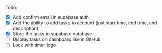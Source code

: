 Todo:
- [X] Add confirm email in supabase auth
- [X] Add the ability to add tasks to account (just start time, end time, and description)
- [X] Store the tasks in supabase database
- [ ] Display tasks on dashboard like in GitHub
- [ ] Lock with timer logo